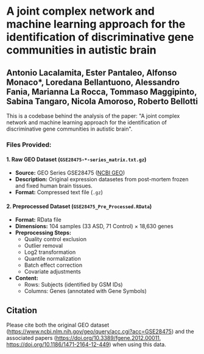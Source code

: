 # A joint complex network and machine learning approach for the identification of discriminative gene communities in autistic brain
## Antonio Lacalamita, Ester Pantaleo, Alfonso Monaco*, Loredana Bellantuono, Alessandro Fania, Marianna La Rocca, Tommaso Maggipinto, Sabina Tangaro, Nicola Amoroso, Roberto Bellotti

This is a codebase behind the analysis of the paper: "A joint complex network and machine learning approach for the identification of discriminative gene communities in autistic brain".
### Files Provided:

#### 1. **Raw GEO Dataset** (`GSE28475-*-series_matrix.txt.gz`)
- **Source:** GEO Series GSE28475 ([NCBI GEO](https://www.ncbi.nlm.nih.gov/geo/query/acc.cgi?acc=GSE28475))
- **Description:** Original expression datasetes from post-mortem frozen and fixed human brain tissues.
- **Format:** Compressed text file (`.gz`)

#### 2. **Preprocessed Dataset** (`GSE28475_Pre_Processed.RData`)
- **Format:** RData file
- **Dimensions:** 104 samples (33 ASD, 71 Control) × 18,630 genes
- **Preprocessing Steps:**
  - Quality control exclusion
  - Outlier removal
  - Log2 transformation
  - Quantile normalization
  - Batch effect correction
  - Covariate adjustments
- **Content:**
  - Rows: Subjects (identified by GSM IDs)
  - Columns: Genes (annotated with Gene Symbols)

## Citation
Please cite both the original GEO dataset (https://www.ncbi.nlm.nih.gov/geo/query/acc.cgi?acc=GSE28475) and the associated papers (https://doi.org/10.3389/fgene.2012.00011, https://doi.org/10.1186/1471-2164-12-449) when using this data.
